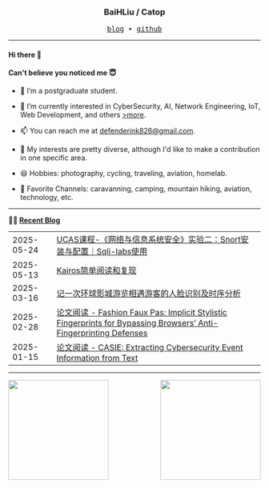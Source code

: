 <h3 align="center"> BaiHLiu / Catop </h3>


<p align="center">
  <samp>
    <a href="https://www.catop.top/">blog</a> ∙
    <a href="https://github.com/BaiHLiu">github</a>
  </samp>
</p>


---

#### Hi there 👋
#### Can't believe you noticed me 😇
<!-- languages:start -->
<!-- prettier-ignore-start -->
<!-- markdownlint-disable -->
- 🔭 I’m a postgraduate student.
- 🌱 I’m currently interested in CyberSecurity, AI, Network Engineering, IoT, Web Development, and others [>more](https://www.catop.top).
- 📫 You can reach me at [defenderink826@gmail.com](mailto:defenderink826@gmail.com).
- 🎨 My interests are pretty diverse, although I'd like to make a contribution in one specific area.

- 😆 Hobbies: photography, cycling, traveling, aviation, homelab.
- 🎥 Favorite Channels: caravanning, camping, mountain hiking, aviation, technology, etc.

<!-- markdownlint-restore -->
<!-- prettier-ignore-end -->
<!-- languages:end -->

---

**🤹‍♀️ <a href="https://www.catop.top/" target="_blank">Recent Blog</a>**
<table width="100%" align="left" style="margin: 0;">
  
<!-- BLOG-POST-LIST:START --><tr><td>2025-05-24</td><td><a href='https://www.catop.top/2025/05/24/course-grandfather-teacher-exp-2/' target='_blank'>UCAS课程-《网络与信息系统安全》实验二：Snort安装与配置｜Sqli-labs使用</a></td></tr><tr><td>2025-05-13</td><td><a href='https://www.catop.top/2025/05/13/kaiors-read-and-reproduce/' target='_blank'>Kairos简单阅读和复现</a></td></tr><tr><td>2025-03-16</td><td><a href='https://www.catop.top/2025/03/16/are-we-meet-before/' target='_blank'>记一次环球影城游览相遇游客的人脸识别及时序分析</a></td></tr><tr><td>2025-02-28</td><td><a href='https://www.catop.top/2025/02/28/Fashion-Faux-Pas-Reading/' target='_blank'>论文阅读 - Fashion Faux Pas: Implicit Stylistic Fingerprints for Bypassing Browsers’ Anti-Fingerprinting Defenses</a></td></tr><tr><td>2025-01-15</td><td><a href='https://www.catop.top/2025/01/15/CASIE-reading-report/' target='_blank'>论文阅读 - CASIE: Extracting Cybersecurity Event Information from Text</a></td></tr><!-- BLOG-POST-LIST:END -->

</table>

<br clear="both" />

---


<img height=200 align="left" src="https://github-readme-stats-rose-three-81.vercel.app/api/top-langs/?username=baihliu&layout=compact&hide=html&exclude_repo=github-readme-stats,statistics,ChatGPT-Next-Web&show_icons=true&hide_border=true&card_width=250" />

<img height=200 align="right" src="https://github-readme-stats-rose-three-81.vercel.app/api?username=baihliu&count_private=true&show_icons=true&hide_border=true&langs_count=8&card_width=250" />

